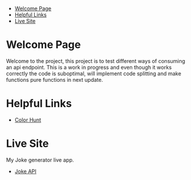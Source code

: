 - [Welcome Page](#Welcome_Page)
- [Helpful Links](#Helpful_Links)
- [Live Site](#Live_Site)

# Welcome Page
Welcome to the project, this project is to test different ways of consuming an api endpoint. This is a work in progress and even though it works correctly the code is suboptimal, will implement code splitting and make functions pure functions in next update.

# Helpful Links
- [Color Hunt](https://https://colorhunt.co/)

# Live Site
My Joke generator live app.
- [Joke API](https://roaring-heliotrope-f6ec4c.netlify.app)